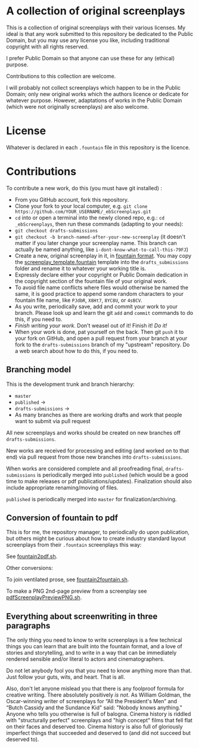 # A collection of original screenplays

This is a collection of original screenplays with their various licenses. My ideal is that any work submitted to this repository be dedicated to the Public Domain, but you may use any license you like, including traditional copyright with all rights reserved.

I prefer Public Domain so that anyone can use these for any (ethical) purpose.

Contributions to this collection are welcome.

I will probably not collect screenplays which happen to be in the Public Domain; only new original works which the authors licence or dedicate for whatever purpose. However, adaptations of works in the Public Domain (which were not originally screenplays) are also welcome.

# License

Whatever is declared in each `.fountain` file in this repository is the licence.

# Contributions

To contribute a new work, do this (you must have git installed) :

- From you GitHub account, fork this repository.
- Clone your fork to your local computer, e.g. `git clone https://github.com/YOUR_USERNAME/_ebScreenplays.git` 
- `cd` into or open a terminal into the newly cloned repo, e.g.: `cd _ebScreenplays`, then run these commands (adapting to your needs):
- `git checkout drafts-submissions`
- `git checkout -b branch-named-after-your-new-screenplay` (it doesn't matter if you later change your screenplay name. This branch can actually be named anything, like `i-dont-know-what-to-call-this-79FJ`)
- Create a new, original screenplay in it, in [fountain format](https://fountain.io/). You may copy the [screenplay_template.fountain](screenplay_template.fountain) template into the `drafts_submissions` folder and rename it to whatever your working title is.
- Expressly declare either your copyright or Public Domain dedication in the copyright section of the fountain file of your original work.
- To avoid file name conflicts where files would otherwise be named the same, it is good practice to append some random characters to your fountain file name, like `PJdbR`, `X8Ht7`, `8YC8U`, or `4sBCV`.
- As you write, periodically save, add and commit your work to your branch. Please look up and learn the git `add` and `commit` commands to do this, if you need to.
- _Finish writing your work_. Don't weasel out of it! Finish it! _Do it!_
- When your work is done, pat yourself on the back. Then git `push` it to your fork on GitHub, and open a pull request from your branch at your fork to the `drafts-submissions` branch of my "upstream" repository. Do a web search about how to do this, if you need to.

## Branching model

This is the development trunk and branch hierarchy:

- `master`
- `published` ->
- `drafts-submissions` ->
- As many branches as there are working drafts and work that people want to submit via pull request

All new screenplays and works should be created on new branches off `drafts-submissions`.

New works are received for processing and editing (and worked on to that end) via pull request from those new branches into `drafts-submissions`. 

When works are considered complete and all proofreading final, `drafts-submissions` is periodically merged into `published` (which would be a good time to make releases or pdf publications/updates). Finalization should also include appropriate renaming/moving of files. 

`published` is periodically merged into `master` for finalization/archiving.

## Conversion of fountain to pdf

This is for me, the repository manager, to periodically do upon publication, but others might be curious about how to create industry standard layout screenplays from their `.fountain` screenplays this way:

See [fountain2pdf.sh](https://github.com/earthbound19/_ebDev/blob/master/scripts/fountain2pdf.sh).

Other conversions:

To join ventilated prose, see [fountain2fountain.sh](https://github.com/earthbound19/_ebDev/blob/master/scripts/fountain2fountain.sh).

To make a PNG 2nd-page preview from a screenplay see [pdfScreenplayPreviewPNG.sh](https://github.com/earthbound19/_ebDev/blob/master/scripts/imgAndVideo/pdfScreenplayPreviewPNG.sh).

## Everything about screenwriting in three paragraphs

The only thing you need to know to write screenplays is a few technical things you can learn that are built into the fountain format, and a love of stories and storytelling, and to write in a way that can be immediately rendered sensible and/or literal to actors and cinematographers.

Do not let anybody fool you that you need to know anything more than that. Just follow your guts, wits, and heart. That is all.

Also, don't let anyone mislead you that there is any foolproof formula for creative writing. There absolutely positively _is not_. As William Goldman, the Oscar-winning writer of screenplays for “All the President's Men” and “Butch Cassidy and the Sundance Kid" said: "Nobody knows anything." Anyone who tells you otherwise is full of balogna. Cinema history is riddled with "structurally perfect" screenplays and "high concept" films that fell flat on their faces and deserved too. Cinema history is also full of gloriously imperfect things that succeeded and deserved to (and did not succeed but deserved to).